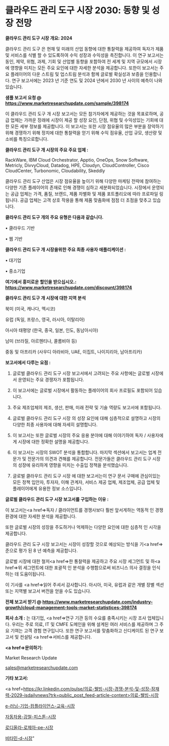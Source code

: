 # 클라우드 관리 도구 시장 2030: 동향 및 성장 전망

<strong>클라우드 관리 도구 시장 개요: 2024</strong>

클라우드 관리 도구 은 현재 및 미래의 산업 동향에 대한 통찰력을 제공하여 독자가 제품 및 서비스를 식별 할 수 있도록하여 수익 성장과 수익성을 촉진합니다. 이 연구 보고서는 동인, 제약, 위협, 과제, 기회 및 산업별 동향을 포함하여 전 세계 및 지역 규모에서 시장에 영향을 미치는 모든 주요 요인에 대한 자세한 분석을 제공합니다. 또한이 보고서는 주요 플레이어의 다운 스트림 및 업스트림 분석과 함께 글로벌 확실성과 보증을 인용합니다. 연구 보고서에는 2023 년 기준 연도 및 2024 년에서 2030 년 사이의 예측이 나와 있습니다.



<strong>샘플 보고서 요청 @ <a href=https://www.marketresearchupdate.com/sample/398174>https://www.marketresearchupdate.com/sample/398174</a></strong>

이 클라우드 관리 도구 개 시장 보고서는 모든 참가자에게 제공하는 것을 목표로하며, 공급 업체는 가까운 장래에 시장이 제공 할 성장 요인, 단점, 위협 및 수익성있는 기회에 대한 모든 세부 정보를 제공합니다. 이 보고서는 또한 시장 점유율의 많은 부분을 장악하기 위해 경쟁하기 위해 정치에 대한 통찰력을 얻기 위해 수익 점유율, 산업 규모, 생산량 및 소비를 특징으로합니다.



<strong>클라우드 관리 도구 개 시장의 주요 주요 업체 :</strong>

RackWare, IBM Cloud Orchestrator, Apptio, OneOps, Snow Software, Metricly, DivvyCloud, Datadog, HPE, Cloudyn, CloudController, Cisco CloudCenter, Turbonomic, Cloudability, Skeddly

클라우드 관리 도구 산업은 시장 점유율을 높이기 위해 다양한 마케팅 전략에 참여하는 다양한 기존 플레이어의 존재로 인해 경쟁이 심하고 세분화되었습니다. 시장에서 운영되는 공급 업체는 가격, 품질, 브랜드, 제품 차별화 및 제품 포트폴리오에 따라 프로파일 링됩니다. 공급 업체는 고객 상호 작용을 통해 제품 맞춤화에 점점 더 초점을 맞추고 있습니다.



<strong>클라우드 관리 도구 개의 주요 유형은 다음과 같습니다.</strong>

• 클라우드 기반

• 웹 기반



<strong>클라우드 관리 도구 개 시장을위한 주요 최종 사용자 애플리케이션 :</strong>

• 대기업

• 중소기업



<strong>여기에서 흥미로운 할인을 받으십시오.: <a href=https://www.marketresearchupdate.com/discount/398174>https://www.marketresearchupdate.com/discount/398174</a></strong>



<strong>클라우드 관리 도구 개 시장에 대한 지역 분석</strong>

북미 (미국, 캐나다, 멕시코)

유럽 (독일, 프랑스, 영국, 러시아, 이탈리아)

아시아 태평양 (한국, 중국, 일본, 인도, 동남아시아)

남미 (브라질, 아르헨티나, 콜롬비아 등)

중동 및 아프리카 (사우디 아라비아, UAE, 이집트, 나이지리아, 남아프리카)



<strong>보고서에서 다루는 요점 :</strong>

1. 글로벌 클라우드 관리 도구 시장 보고서에서 고려되는 주요 사항에는 글로벌 시장에서 운영되는 주요 경쟁자가 포함됩니다.

2. 이 보고서에는 글로벌 시장에서 활동하는 플레이어의 회사 프로필도 포함되어 있습니다.

3. 주요 제조업체의 제조, 생산, 판매, 미래 전략 및 기술 역량도 보고서에 포함됩니다.

4. 글로벌 클라우드 관리 도구 시장 의 성장 요인에 대해 심층적으로 설명하고 시장의 다양한 최종 사용자에 대해 자세히 설명합니다.

5. 이 보고서는 또한 글로벌 시장의 주요 응용 분야에 대해 이야기하여 독자 / 사용자에게 시장에 대한 정확한 설명을 제공합니다.

6. 이 보고서는 시장의 SWOT 분석을 통합합니다. 마지막 섹션에서 보고서는 업계 전문가 및 전문가의 의견과 견해를 제공합니다. 전문가들은 클라우드 관리 도구 시장의 성장에 유리하게 영향을 미치는 수출입 정책을 분석했습니다.

7. 글로벌 클라우드 관리 도구 시장 에 대한 보고서는이 연구 문서 구매에 관심이있는 모든 정책 입안자, 투자자, 이해 관계자, 서비스 제공 업체, 제조업체, 공급 업체 및 플레이어에게 유용한 정보 소스입니다.



<strong>글로벌 클라우드 관리 도구 시장 보고서를 구입하는 이유 :</strong>

이 보고서는<a href=>독자 / 클</a>라이언트를 경쟁사보다 훨씬 앞서게하는 역동적 인 경쟁 환경에 대한 자세한 분석을 제공합니다.

또한 글로벌 시장의 성장을 주도하거나 억제하는 다양한 요인에 대한 심층적 인 시각을 제공합니다.

클라우드 관리 도구 시장 보고서는 시장이 성장할 것으로 예상되는 방식을 기<a href=>준으로</a> 평가 된 8 년 예측을 제공합니다.

글로벌 시장에 대한 철저<a href=>한 통찰력</a>을 제공하고 주요 시장 세그먼트 및 하<a href=>위 세그</a>먼트에 대한 포괄적 인 분석을 수행함으로써 비즈니스 의사 결정을 인식하는 데 도움이됩니다.

이 기사를 <a href=>읽어 주</a>셔서 감사합니다. 아시아, 미국, 유럽과 같은 개별 장별 섹션 또는 지역별 보고서 버전을 얻을 수도 있습니다.



<strong>전체 보고서 받기 @ <a href=https://www.marketresearchupdate.com/industry-growth/cloud-management-tools-market-statistices-398174>https://www.marketresearchupdate.com/industry-growth/cloud-management-tools-market-statistices-398174</a></strong>



<strong>회사 소개 :</strong>
는 대기업, <a href=>연구 기</a>관 등의 수요를 충족시키는 시장 조사 업체입니다. 우리는 주로 의료, IT 및 CMFE 도메인을 위해 설계된 여러 서비스를 제공하며 그 주요 기여는 고객 경험 연구입니다. 또한 연구 보고서를 맞춤화하고 신디케이트 된 연구 보고서 및 컨설팅 <a href=>서비</a>스를 제공합니다.



<strong><a href=>문의하기:</a></strong>

Market Research Update

sales@marketresearchupdate.com



<strong>기타 보고서:</strong>

<a href=https://kr.linkedin.com/pulse/의료-웰빙-시장-경쟁-분석-및-성장-잠재력-2029-isdailynews?trk=public_post_feed-article-content>의료-웰빙-시장</a>

<a href=https://www.linkedin.com/pulse/e-러닝-기업-컴플라이언스-교육-시장-현재-및-미래-성장-2029/>e-러닝-기업-컴플라이언스-교육-시장</a>

<a href=https://www.linkedin.com/pulse/자동차용-강철-피스톤-시장-진입-전략-및-위험-평가2029년-market-matrix-musings-analysis-vttnf/>자동차용-강철-피스톤-시장</a>

<a href=https://www.linkedin.com/pulse/로디올라-로제아-pe-시장-동향-및-성장-전망-data-dive-diaries-24-analysis-wo3yf/>로디올라-로제아-pe-시장</a>

<a href=https://www.linkedin.com/pulse/비타민-d-시장-세분화-연구-및-목표-고객2030년-analytics-avenue-adventures-24-ana-qeqec/>비타민-d-시장</a>"
